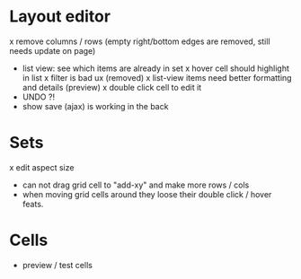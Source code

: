 
Layout editor
==================

x remove columns / rows
  (empty right/bottom edges are removed, still needs update on page)
- list view: see which items are already in set
x hover cell should highlight in list
x filter is bad ux
  (removed)
x list-view items need better formatting and details (preview)
x double click cell to edit it
- UNDO ?!
- show save (ajax) is working in the back


Sets
==================

x edit aspect size
- can not drag grid cell to "add-xy" and make more rows / cols
- when moving grid cells around they loose their double click / hover feats.


Cells
==================
- preview / test cells